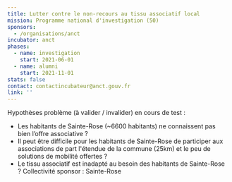 ```yaml
---
title: Lutter contre le non-recours au tissu associatif local
mission: Programme national d'investigation (50)
sponsors:
  - /organisations/anct
incubator: anct
phases:
  - name: investigation
    start: 2021-06-01
  - name: alumni
    start: 2021-11-01
stats: false
contact: contactincubateur@anct.gouv.fr
link: ''
---
```

Hypothèses problème (à valider / invalider) en cours de test :

*   Les habitants de Sainte-Rose (~6600 habitants) ne connaissent pas bien l’offre associative ?
*   Il peut être difficile pour les habitants de Sainte-Rose de participer aux associations de part l'étendue de la commune (25km) et le peu de solutions de mobilité offertes ?
*   Le tissu associatif est inadapté au besoin des habitants de Sainte-Rose ?
Collectivité sponsor : Sainte-Rose
